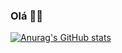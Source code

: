 ### Olá 🧙🏽

[![Anurag's GitHub stats](https://github-readme-stats.vercel.app/api?username=Dvbueno&show_icons=true&theme=tokyonight)](https://github.com/anuraghazra/github-readme-stats)
